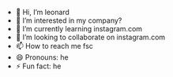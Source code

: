 - 👋 Hi, I’m leonard
- 👀 I’m interested in my company?
- 🌱 I’m currently learning instagram.com
- 💞️ I’m looking to collaborate on instagram.com
- 📫 How to reach me fsc
- 😄 Pronouns: he
- ⚡ Fun fact: he

<!---
leonard/leonard is a ✨ special ✨ repository because its `README.md` (this file) appears on your GitHub profile.
You can click the Preview link to take a look at your changes.
--->
